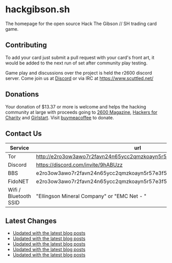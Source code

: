 # hackgibson.sh
The homepage for the open source Hack The Gibson // SH trading card game.


## Contributing

To add your card just submit a pull request with your card's front art, it would be added to the next run of set after community play testing.

Game play and discussions over the project is held the r2600 discord server. Come join us at [Discord](https://discord.com/invite/9hABUzz) or via IRC at https://www.scuttled.net/


## Donations

Your donation of $13.37 or more is welcome and helps the hacking community at large with proceeds going to [2600 Magazine](https://2600.com/), [Hackers for Charity](https://hackersforcharity.org) and [Girlstart](https://girlstart.org).  Visit [buymeacoffee](https://www.buymeacoffee.com/hackgibson.sh) to donate.


## Contact Us

Service | url
-|-
Tor | http://e2ro3ow3awo7r2favn24n65ycc2qmzkoayn5r57e3f56nvjwdcgg32ad.onion
Discord | https://discord.com/invite/9hABUzz
BBS | e2ro3ow3awo7r2favn24n65ycc2qmzkoayn5r57e3f56nvjwdcgg32ad.onion:23
FidoNET | e2ro3ow3awo7r2favn24n65ycc2qmzkoayn5r57e3f56nvjwdcgg32ad.onion:24554
Wifi / Bluetooth SSID | "Ellingson Mineral Company" or "EMC Net - <fidonet address>"

## Latest Changes
<!-- BLOG-POST-LIST:START -->
- [Updated with the latest blog posts](https://github.com/DFW2600/hackgibson.sh/commit/727f940b57e85f67ce93fe2e95270df9d513affe)
- [Updated with the latest blog posts](https://github.com/DFW2600/hackgibson.sh/commit/84dcd8da087346934127eb6bd5a429478cf0b275)
- [Updated with the latest blog posts](https://github.com/DFW2600/hackgibson.sh/commit/7c8d26659b5a014982b8e975fc2cced59d036823)
- [Updated with the latest blog posts](https://github.com/DFW2600/hackgibson.sh/commit/b81c5c28bc1544b6a2a210bd56342a04bbbd91aa)
- [Updated with the latest blog posts](https://github.com/DFW2600/hackgibson.sh/commit/353a9cfaed1e6d054ad6fc1b17e8842afc745be6)
<!-- BLOG-POST-LIST:END -->
